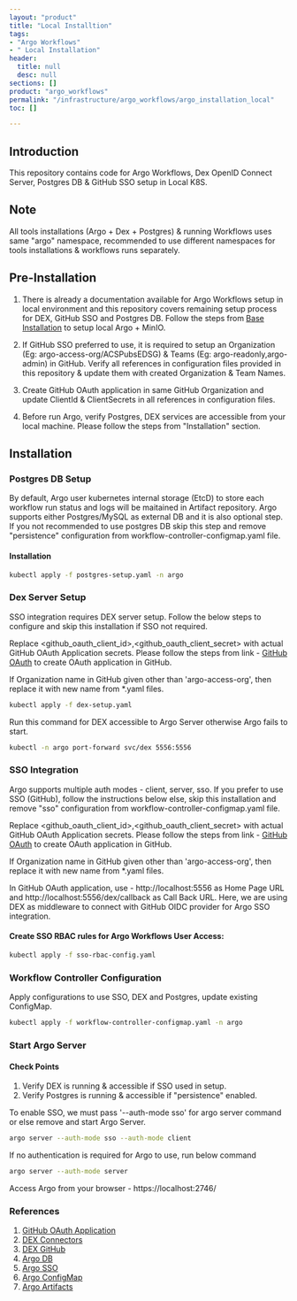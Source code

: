 ```yaml
---
layout: "product"
title: "Local Installtion"
tags:
- "Argo Workflows"
- " Local Installation"
header:
  title: null
  desc: null
sections: []
product: "argo_workflows"
permalink: "/infrastructure/argo_workflows/argo_installation_local"
toc: []

---
```

## Introduction

This repository contains code for Argo Workflows, Dex OpenID Connect Server, Postgres DB & GitHub SSO setup in Local K8S.

## Note
All tools installations (Argo + Dex + Postgres) & running Workflows uses same "argo" namespace, recommended to use different namespaces for tools installations & workflows runs separately.


## Pre-Installation

1. There is already a documentation available for Argo Workflows setup in local environment and this repository covers remaining setup process for DEX, GitHub SSO and Postgres DB.
   Follow the steps from [Base Installation](https://developer.acs.org/bitbucket/projects/DSGOPS/repos/argo-workflows-demo/browse) to setup local Argo + MinIO.

2. If GitHub SSO preferred to use, it is required to setup an Organization (Eg: argo-access-org/ACSPubsEDSG) & Teams (Eg: argo-readonly,argo-admin) in GitHub. Verify all references in configuration files provided in this repository & update them with created Organization & Team Names.

3. Create GitHub OAuth application in same GitHub Organization and update ClientId & ClientSecrets in all references in configuration files.

4. Before run Argo, verify Postgres, DEX services are accessible from your local machine. Please follow the steps from "Installation" section.

## Installation

### Postgres DB Setup
By default, Argo user kubernetes internal storage (EtcD) to store each workflow run status and logs will be maitained in Artifact repository.
Argo supports either Postgres/MySQL as external DB and it is also optional step. If you not recommended to use postgres DB skip this step and remove "persistence" configuration from workflow-controller-configmap.yaml file.

#### Installation
~~~bash
kubectl apply -f postgres-setup.yaml -n argo
~~~

### Dex Server Setup
SSO integration requires DEX server setup. Follow the below steps to configure and skip this installation if SSO not required.

Replace <github_oauth_client_id>,<github_oauth_client_secret> with actual GitHub OAuth Application secrets. Please follow the steps from link - [GitHub OAuth](https://docs.github.com/en/apps/oauth-apps/building-oauth-apps/creating-an-oauth-app) to create OAuth application in GitHub.

If Organization name in GitHub given other than 'argo-access-org', then replace it with new name from *.yaml files.

~~~bash
kubectl apply -f dex-setup.yaml
~~~

Run this command for DEX accessible to Argo Server otherwise Argo fails to start.
~~~bash
kubectl -n argo port-forward svc/dex 5556:5556
~~~

### SSO Integration
Argo supports multiple auth modes - client, server, sso. If you prefer to use SSO (GitHub), follow the instructions below else, skip this installation and remove "sso" configuration from workflow-controller-configmap.yaml file.

Replace <github_oauth_client_id>,<github_oauth_client_secret> with actual GitHub OAuth Application secrets. Please follow the steps from link - [GitHub OAuth](https://docs.github.com/en/apps/oauth-apps/building-oauth-apps/creating-an-oauth-app) to create OAuth application in GitHub.

If Organization name in GitHub given other than 'argo-access-org', then replace it with new name from *.yaml files.

In GitHub OAuth application, use - http://localhost:5556 as Home Page URL and http://localhost:5556/dex/callback as Call Back URL. Here, we are using DEX as middleware to connect with GitHub OIDC provider for Argo SSO integration.

#### Create SSO RBAC rules for Argo Workflows User Access:
~~~bash
kubectl apply -f sso-rbac-config.yaml
~~~

### Workflow Controller Configuration
Apply configurations to use SSO, DEX and Postgres, update existing ConfigMap.
~~~bash
kubectl apply -f workflow-controller-configmap.yaml -n argo
~~~

### Start Argo Server

#### Check Points
1. Verify DEX is running & accessible if SSO used in setup.
2. Verify Postgres is running & accessible if "persistence" enabled. 

To enable SSO, we must pass '--auth-mode sso' for argo server command or else remove and start Argo Server.
~~~bash
argo server --auth-mode sso --auth-mode client
~~~

If no authentication is required for Argo to use, run below command
~~~bash
argo server --auth-mode server
~~~

Access Argo from your browser - https://localhost:2746/ 

### References
1. [GitHub OAuth Application](https://docs.github.com/en/apps/oauth-apps/building-oauth-apps/creating-an-oauth-app)
2. [DEX Connectors](https://dexidp.io/docs/connectors/oidc/)
3. [DEX GitHub](https://dexidp.io/docs/connectors/github/)
4. [Argo DB](https://argoproj.github.io/argo-workflows/workflow-archive/)
5. [Argo SSO](https://argoproj.github.io/argo-workflows/argo-server-sso-argocd/)
6. [Argo ConfigMap](https://argoproj.github.io/argo-workflows/workflow-controller-configmap.yaml)
7. [Argo Artifacts](https://argoproj.github.io/argo-workflows/configure-artifact-repository/)

